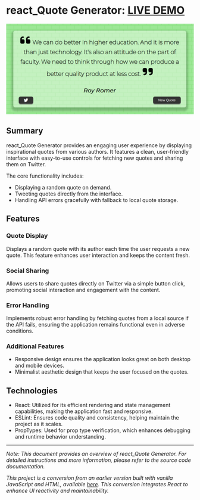 # react_Quote Generator: [LIVE DEMO](https://shcoobz.github.io/react_quote-generator/)

![react_Quote Generator](public/img/react_quote-generator.png)

## Summary

react_Quote Generator provides an engaging user experience by displaying inspirational quotes from various authors. It features a clean, user-friendly interface with easy-to-use controls for fetching new quotes and sharing them on Twitter.

The core functionality includes:

- Displaying a random quote on demand.
- Tweeting quotes directly from the interface.
- Handling API errors gracefully with fallback to local quote storage.

## Features

### Quote Display

Displays a random quote with its author each time the user requests a new quote. This feature enhances user interaction and keeps the content fresh.

### Social Sharing

Allows users to share quotes directly on Twitter via a simple button click, promoting social interaction and engagement with the content.

### Error Handling

Implements robust error handling by fetching quotes from a local source if the API fails, ensuring the application remains functional even in adverse conditions.

### Additional Features

- Responsive design ensures the application looks great on both desktop and mobile devices.
- Minimalist aesthetic design that keeps the user focused on the quotes.

## Technologies

- React: Utilized for its efficient rendering and state management capabilities, making the application fast and responsive.
- ESLint: Ensures code quality and consistency, helping maintain the project as it scales.
- PropTypes: Used for prop type verification, which enhances debugging and runtime behavior understanding.

---

_Note: This document provides an overview of react_Quote Generator. For detailed instructions and more information, please refer to the source code documentation._

_This project is a conversion from an earlier version built with vanilla JavaScript and HTML, available [here](https://github.com/Shcoobz/basicJS_quote-generator/). This conversion integrates React to enhance UI reactivity and maintainability._
